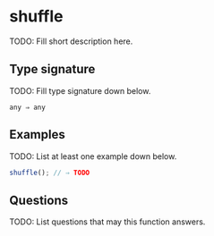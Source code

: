 # shuffle

TODO: Fill short description here.

## Type signature

TODO: Fill type signature down below.

```
any ⇒ any
```

## Examples

TODO: List at least one example down below.

```javascript
shuffle(); // ⇒ TODO
```

## Questions

TODO: List questions that may this function answers.
